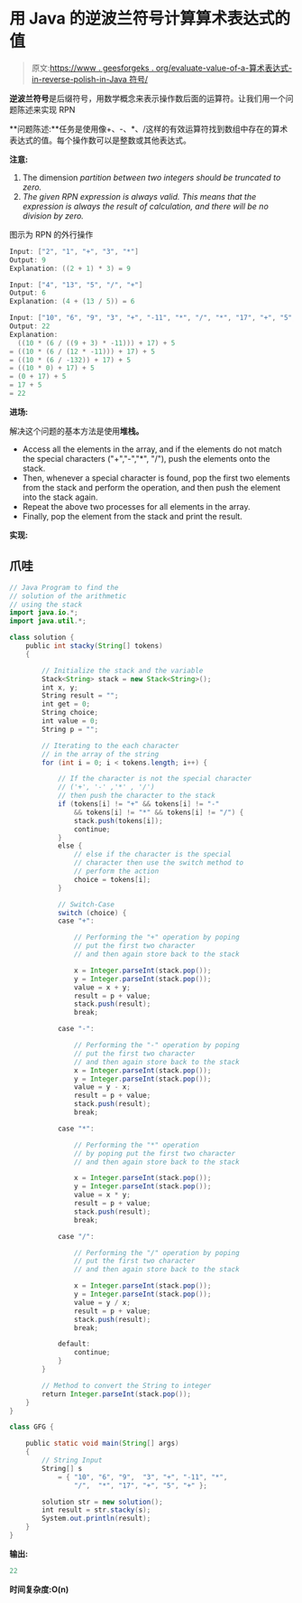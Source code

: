 # 用 Java 的逆波兰符号计算算术表达式的值

> 原文:[https://www . geesforgeks . org/evaluate-value-of-a-算术表达式-in-reverse-polish-in-Java 符号/](https://www.geeksforgeeks.org/evaluate-the-value-of-an-arithmetic-expression-in-reverse-polish-notation-in-java/)

**逆波兰符号**是后缀符号，用数学概念来表示操作数后面的运算符。让我们用一个问题陈述来实现 RPN

**问题陈述:**任务是使用像+、-、*、/这样的有效运算符找到数组中存在的算术表达式的值。每个操作数可以是整数或其他表达式。

**注意:**

1.  The dimension *partition between two integers should be truncated to zero.*
2.  *The given RPN expression is always valid. This means that the expression is always the result of calculation, and there will be no division by zero.*

图示为 RPN 的外行操作

```java
Input: ["2", "1", "+", "3", "*"]
Output: 9
Explanation: ((2 + 1) * 3) = 9

Input: ["4", "13", "5", "/", "+"]
Output: 6
Explanation: (4 + (13 / 5)) = 6

Input: ["10", "6", "9", "3", "+", "-11", "*", "/", "*", "17", "+", "5", "+"]
Output: 22
Explanation: 
  ((10 * (6 / ((9 + 3) * -11))) + 17) + 5
= ((10 * (6 / (12 * -11))) + 17) + 5
= ((10 * (6 / -132)) + 17) + 5
= ((10 * 0) + 17) + 5
= (0 + 17) + 5
= 17 + 5
= 22
```

**进场:**

解决这个问题的基本方法是使用**堆栈。**

*   Access all the elements in the array, and if the elements do not match the special characters ("+","-","*", "/"), push the elements onto the stack.
*   Then, whenever a special character is found, pop the first two elements from the stack and perform the operation, and then push the element into the stack again.
*   Repeat the above two processes for all elements in the array.
*   Finally, pop the element from the stack and print the result.

**实现:**

## 爪哇

```java
// Java Program to find the
// solution of the arithmetic
// using the stack
import java.io.*;
import java.util.*;

class solution {
    public int stacky(String[] tokens)
    {

        // Initialize the stack and the variable
        Stack<String> stack = new Stack<String>();
        int x, y;
        String result = "";
        int get = 0;
        String choice;
        int value = 0;
        String p = "";

        // Iterating to the each character
        // in the array of the string
        for (int i = 0; i < tokens.length; i++) {

            // If the character is not the special character
            // ('+', '-' ,'*' , '/')
            // then push the character to the stack
            if (tokens[i] != "+" && tokens[i] != "-"
                && tokens[i] != "*" && tokens[i] != "/") {
                stack.push(tokens[i]);
                continue;
            }
            else {
                // else if the character is the special
                // character then use the switch method to
                // perform the action
                choice = tokens[i];
            }

            // Switch-Case
            switch (choice) {
            case "+":

                // Performing the "+" operation by poping
                // put the first two character
                // and then again store back to the stack

                x = Integer.parseInt(stack.pop());
                y = Integer.parseInt(stack.pop());
                value = x + y;
                result = p + value;
                stack.push(result);
                break;

            case "-":

                // Performing the "-" operation by poping
                // put the first two character
                // and then again store back to the stack
                x = Integer.parseInt(stack.pop());
                y = Integer.parseInt(stack.pop());
                value = y - x;
                result = p + value;
                stack.push(result);
                break;

            case "*":

                // Performing the "*" operation
                // by poping put the first two character
                // and then again store back to the stack

                x = Integer.parseInt(stack.pop());
                y = Integer.parseInt(stack.pop());
                value = x * y;
                result = p + value;
                stack.push(result);
                break;

            case "/":

                // Performing the "/" operation by poping
                // put the first two character
                // and then again store back to the stack

                x = Integer.parseInt(stack.pop());
                y = Integer.parseInt(stack.pop());
                value = y / x;
                result = p + value;
                stack.push(result);
                break;

            default:
                continue;
            }
        }

        // Method to convert the String to integer
        return Integer.parseInt(stack.pop());
    }
}

class GFG {

    public static void main(String[] args)
    {
        // String Input
        String[] s
            = { "10", "6", "9",  "3", "+", "-11", "*",
                "/",  "*", "17", "+", "5", "+" };

        solution str = new solution();
        int result = str.stacky(s);
        System.out.println(result);
    }
}
```

**输出:**

```java
22
```

**时间复杂度:O(n)**